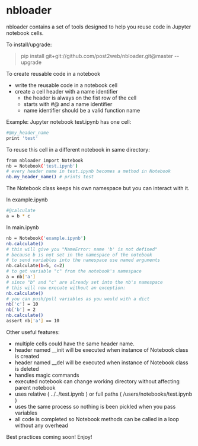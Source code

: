# nbloader

nbloader contains a set of tools designed to help you reuse code in Jupyter notebook cells.

To install/upgrade:
>pip install git+git://github.com/post2web/nbloader.git@master --upgrade

To create reusable code in a notebook
    
- write the reusable code in a notebook cell
- create a cell header with a name identifier
    - the header is always on the fist row of the cell
    - starts with #@ and a name identifier
    - name identifier should be a valid function name

Example: Jupyter notebook test.ipynb has one cell:
```sh
#@my_header_name
print 'test'
```
To reuse this cell in a different notebook in same directory:
```sh
from nbloader import Notebook
nb = Notebook('test.ipynb')
# every header name in test.ipynb becomes a method in Notebook
nb.my_header_name() # prints test
```
The Notebook class keeps his own namespace but you can interact with it.

In example.ipynb
```sh
#@calculate
a = b * c
```

In main.ipynb
```sh
nb = Notebook('example.ipynb')
nb.calculate()
# this will give you "NameError: name 'b' is not defined"
# because b is not set in the namespace of the notebook
# to send variables into the namespace use named arguments
nb.calculate(b=5, c=2)
# to get variable "c" from the notebook's namespace
a = nb['a']
# since "b" and "c" are already set into the nb's namespace
# this will now execute without an exception:
nb.calculate()
# you can push/pull variables as you would with a dict
nb['c'] = 10
nb['b'] = 2
nb.calculate()
assert nb['a'] == 10
```

Other useful features:
- multiple cells could have the same header name.
- header named __init will be executed when instance of Notebook class is created
- header named __del will be executed when instance of Notebook class is deleted
- handles magic commands
- executed notebook can change working directory without affecting parent notebook
- uses relative ( ../../test.ipynb ) or full paths ( /users/notebooks/test.ipynb ) 
- uses the same process so nothing is been pickled when you pass variables
- all code is completed so Notebook methods can be called in a loop without any overhead

Best practices coming soon!
Enjoy!
